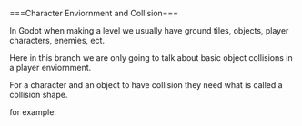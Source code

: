 ===Character Enviornment and Collision===

In Godot when making a level we usually have ground tiles, objects, player characters, enemies, ect.

Here in this branch we are only going to talk about basic object collisions in a player enviornment. 

For a character and an object to have collision they need what is called a collision shape. 

for example:

